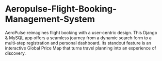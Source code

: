 # Aeropulse-Flight-Booking-Management-System
AeroPulse reimagines flight booking with a user-centric design. This Django &amp; MySQL app offers a seamless journey from a dynamic search form to a multi-step registration and personal dashboard. Its standout feature is an interactive Global Price Map that turns travel planning into an experience of discovery.
